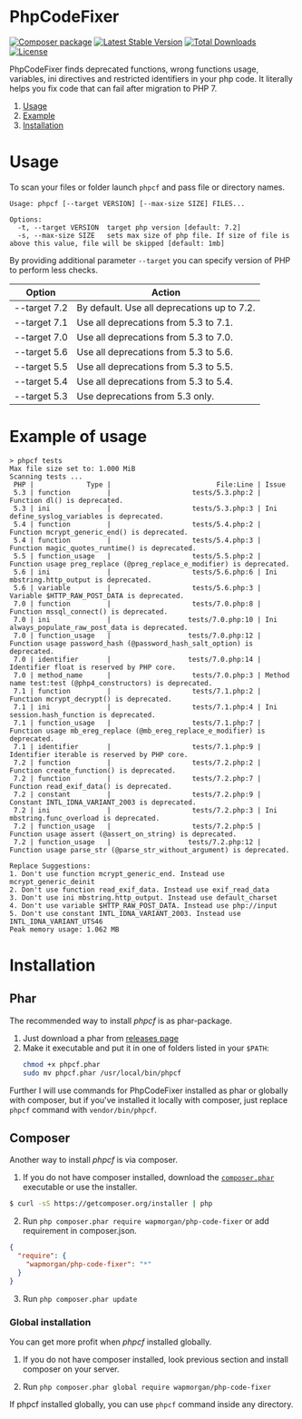 # PhpCodeFixer
[![Composer package](http://xn--e1adiijbgl.xn--p1acf/badge/wapmorgan/php-code-fixer)](https://packagist.org/packages/wapmorgan/php-code-fixer) [![Latest Stable Version](https://poser.pugx.org/wapmorgan/php-code-fixer/v/stable)](https://packagist.org/packages/wapmorgan/php-code-fixer) [![Total Downloads](https://poser.pugx.org/wapmorgan/php-code-fixer/downloads)](https://packagist.org/packages/wapmorgan/php-code-fixer) [![License](https://poser.pugx.org/wapmorgan/php-code-fixer/license)](https://packagist.org/packages/wapmorgan/php-code-fixer)

PhpCodeFixer finds deprecated functions, wrong functions usage, variables, ini directives and restricted identifiers in your php code. It literally helps you fix code that can fail after migration to PHP 7.

1. [Usage](#usage)
2. [Example](#example)
3. [Installation](#installation)

# Usage
To scan your files or folder launch `phpcf` and pass file or directory names.

```
Usage: phpcf [--target VERSION] [--max-size SIZE] FILES...

Options:
  -t, --target VERSION  target php version [default: 7.2]
  -s, --max-size SIZE   sets max size of php file. If size of file is above this value, file will be skipped [default: 1mb]
```

By providing additional parameter `--target` you can specify version of PHP to perform less checks.

| Option       | Action                                      |
|--------------|---------------------------------------------|
| --target 7.2 | By default. Use all deprecations up to 7.2. |
| --target 7.1 | Use all deprecations from 5.3 to 7.1.       |
| --target 7.0 | Use all deprecations from 5.3 to 7.0.       |
| --target 5.6 | Use all deprecations from 5.3 to 5.6.       |
| --target 5.5 | Use all deprecations from 5.3 to 5.5.       |
| --target 5.4 | Use all deprecations from 5.3 to 5.4.       |
| --target 5.3 | Use deprecations from 5.3 only.             |

# Example of usage
```
> phpcf tests
Max file size set to: 1.000 MiB
Scanning tests ...
 PHP |             Type |                          File:Line | Issue
 5.3 | function         |                    tests/5.3.php:2 | Function dl() is deprecated.
 5.3 | ini              |                    tests/5.3.php:3 | Ini define_syslog_variables is deprecated.
 5.4 | function         |                    tests/5.4.php:2 | Function mcrypt_generic_end() is deprecated.
 5.4 | function         |                    tests/5.4.php:3 | Function magic_quotes_runtime() is deprecated.
 5.5 | function_usage   |                    tests/5.5.php:2 | Function usage preg_replace (@preg_replace_e_modifier) is deprecated.
 5.6 | ini              |                    tests/5.6.php:6 | Ini mbstring.http_output is deprecated.
 5.6 | variable         |                    tests/5.6.php:3 | Variable $HTTP_RAW_POST_DATA is deprecated.
 7.0 | function         |                    tests/7.0.php:8 | Function mssql_connect() is deprecated.
 7.0 | ini              |                   tests/7.0.php:10 | Ini always_populate_raw_post_data is deprecated.
 7.0 | function_usage   |                   tests/7.0.php:12 | Function usage password_hash (@password_hash_salt_option) is deprecated.
 7.0 | identifier       |                   tests/7.0.php:14 | Identifier float is reserved by PHP core.
 7.0 | method_name      |                    tests/7.0.php:3 | Method name test:test (@php4_constructors) is deprecated.
 7.1 | function         |                    tests/7.1.php:2 | Function mcrypt_decrypt() is deprecated.
 7.1 | ini              |                    tests/7.1.php:4 | Ini session.hash_function is deprecated.
 7.1 | function_usage   |                    tests/7.1.php:7 | Function usage mb_ereg_replace (@mb_ereg_replace_e_modifier) is deprecated.
 7.1 | identifier       |                    tests/7.1.php:9 | Identifier iterable is reserved by PHP core.
 7.2 | function         |                    tests/7.2.php:2 | Function create_function() is deprecated.
 7.2 | function         |                    tests/7.2.php:7 | Function read_exif_data() is deprecated.
 7.2 | constant         |                    tests/7.2.php:9 | Constant INTL_IDNA_VARIANT_2003 is deprecated.
 7.2 | ini              |                    tests/7.2.php:3 | Ini mbstring.func_overload is deprecated.
 7.2 | function_usage   |                    tests/7.2.php:5 | Function usage assert (@assert_on_string) is deprecated.
 7.2 | function_usage   |                   tests/7.2.php:12 | Function usage parse_str (@parse_str_without_argument) is deprecated.

Replace Suggestions:
1. Don't use function mcrypt_generic_end. Instead use mcrypt_generic_deinit
2. Don't use function read_exif_data. Instead use exif_read_data
3. Don't use ini mbstring.http_output. Instead use default_charset
4. Don't use variable $HTTP_RAW_POST_DATA. Instead use php://input
5. Don't use constant INTL_IDNA_VARIANT_2003. Instead use INTL_IDNA_VARIANT_UTS46
Peak memory usage: 1.062 MB
```

# Installation

## Phar
The recommended way to install _phpcf_ is as phar-package.

1. Just download a phar from [releases page](https://github.com/wapmorgan/PhpCodeFixer/releases)
2. Make it executable and put it in one of folders listed in your `$PATH`:
    ```sh
    chmod +x phpcf.phar
    sudo mv phpcf.phar /usr/local/bin/phpcf
    ```

Further I will use commands for PhpCodeFixer installed as phar or globally with composer, but if you've installed it locally with composer, just replace `phpcf` command with `vendor/bin/phpcf`.

## Composer
Another way to install _phpcf_ is via composer.

1. If you do not have composer installed, download the [`composer.phar`](https://getcomposer.org/composer.phar) executable or use the installer.

  ```sh
  $ curl -sS https://getcomposer.org/installer | php
  ```

2. Run `php composer.phar require wapmorgan/php-code-fixer` or add requirement in composer.json.

  ```json
  {
    "require": {
      "wapmorgan/php-code-fixer": "*"
    }
  }
  ```

3. Run `php composer.phar update`

### Global installation
You can get more profit when _phpcf_ installed globally.

1. If you do not have composer installed, look previous section and install composer on your server.

2. Run `php composer.phar global require wapmorgan/php-code-fixer`

If phpcf installed globally, you can use `phpcf` command inside any directory.
